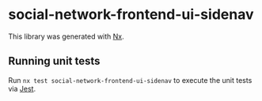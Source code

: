 # social-network-frontend-ui-sidenav

This library was generated with [Nx](https://nx.dev).

## Running unit tests

Run `nx test social-network-frontend-ui-sidenav` to execute the unit tests via [Jest](https://jestjs.io).
